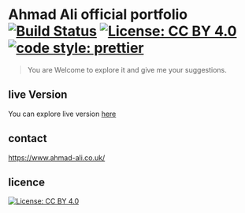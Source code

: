 # Ahmad Ali official portfolio  [![Build Status](https://travis-ci.org/aa947/portfolio.svg?branch=master)](https://travis-ci.org/aa947/portfolio)   [![License: CC BY 4.0](https://img.shields.io/badge/License-CC%20BY%204.0-lightgrey.svg)](https://creativecommons.org/licenses/by/4.0/) [![code style: prettier](https://img.shields.io/badge/code_style-prettier-ff69b4.svg?style=flat-square)](https://github.com/prettier/prettier)


> You are Welcome to explore it and give me your suggestions. 

## live Version
You can explore live version [here](http://ahmad-ali.co.uk) 



## contact
 https://www.ahmad-ali.co.uk/
 
 ## licence 
 [![License: CC BY 4.0](https://licensebuttons.net/l/by/4.0/80x15.png)](https://creativecommons.org/licenses/by/4.0/)
